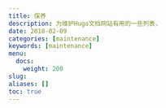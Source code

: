 ```yaml
---
title: 保养
description: 为维护Hugo文档网站有用的一些列表.
date: 2018-02-09
categories: [maintenance]
keywords: [maintenance]
menu:
  docs:
    weight: 200
slug:
aliases: []
toc: true
---
```


